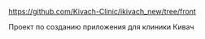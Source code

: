 https://github.com/Kivach-Clinic/ikivach_new/tree/front

Проект по созданию приложения для клиники Кивач
